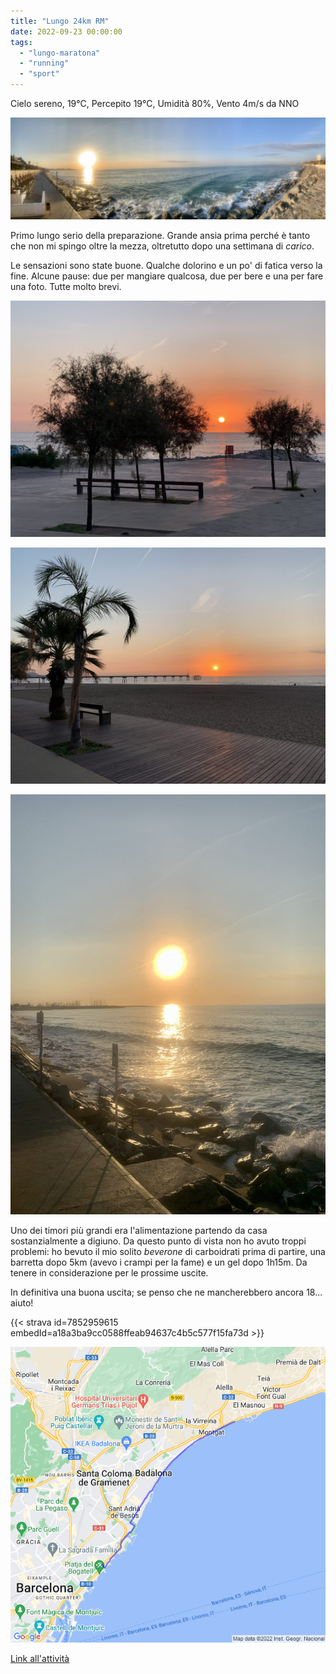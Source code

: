 ```yaml
---
title: "Lungo 24km RM"
date: 2022-09-23 00:00:00
tags: 
  - "lungo-maratona"
  - "running"
  - "sport"
---
```


Cielo sereno, 19°C, Percepito 19°C, Umidità 80%, Vento 4m/s da NNO

![](images/IMG_0353.jpeg)

Primo lungo serio della preparazione. Grande ansia prima perché è tanto che non mi spingo oltre la mezza, oltretutto dopo una settimana di _carico_.

Le sensazioni sono state buone. Qualche dolorino e un po' di fatica verso la fine. Alcune pause: due per mangiare qualcosa, due per bere e una per fare una foto. Tutte molto brevi.

[![](images/IMG_0347.jpeg)](https://codeandrun.it/?attachment_id=14976)

[![](images/IMG_0352.jpeg)](https://codeandrun.it/?attachment_id=14977)

[![](images/IMG_0354.jpeg)](https://codeandrun.it/?attachment_id=14975)

Uno dei timori più grandi era l'alimentazione partendo da casa sostanzialmente a digiuno. Da questo punto di vista non ho avuto troppi problemi: ho bevuto il mio solito _beverone_ di carboidrati prima di partire, una barretta dopo 5km (avevo i crampi per la fame) e un gel dopo 1h15m. Da tenere in considerazione per le prossime uscite.

In definitiva una buona uscita; se penso che ne mancherebbero ancora 18... aiuto!

{{< strava id=7852959615 embedId=a18a3ba9cc0588ffeab94637c4b5c577f15fa73d >}}

![](images/20220923-activity-map.png)

[Link all'attività](https://strava.com/activities/7852959615)
